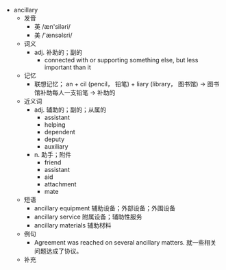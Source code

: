 - ancillary
  - 发音
    - 英 /æn'siləri/
    - 美 /'ænsəlɛri/
  - 词义
    - adj. 补助的；副的
      - connected with or supporting something else, but less important than it
  - 记忆
    - 联想记忆； an + cil (pencil， 铅笔) + liary (library， 图书馆) → 图书馆补助每人一支铅笔 → 补助的
  - 近义词
    - adj. 辅助的；副的；从属的
      - assistant
      - helping
      - dependent
      - deputy
      - auxiliary
    - n. 助手；附件
      - friend
      - assistant
      - aid
      - attachment
      - mate
  - 短语
    - ancillary equipment 辅助设备；外部设备；外围设备
    - ancillary service 附属设备；辅助性服务
    - ancillary materials 辅助材料
  - 例句
    - Agreement was reached on several ancillary matters. 就一些相关问题达成了协议。
  - 补充